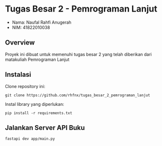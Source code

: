 # Tugas Besar 2 - Pemrograman Lanjut
- Nama: Naufal Rahfi Anugerah
- NIM: 41822010038

## Overview
<p aling="justify">
Proyek ini dibuat untuk memenuhi tugas besar 2 yang telah diberikan dari matakuliah Pemrograman Lanjut
</p>

## Instalasi
Clone repository ini:
```
git clone https://github.com/rhfnx/tugas_besar_2_pemrograman_lanjut
```

Instal library yang diperlukan:
```
pip install -r requirements.txt
```

## Jalankan Server API Buku
```
fastapi dev app/main.py
```
